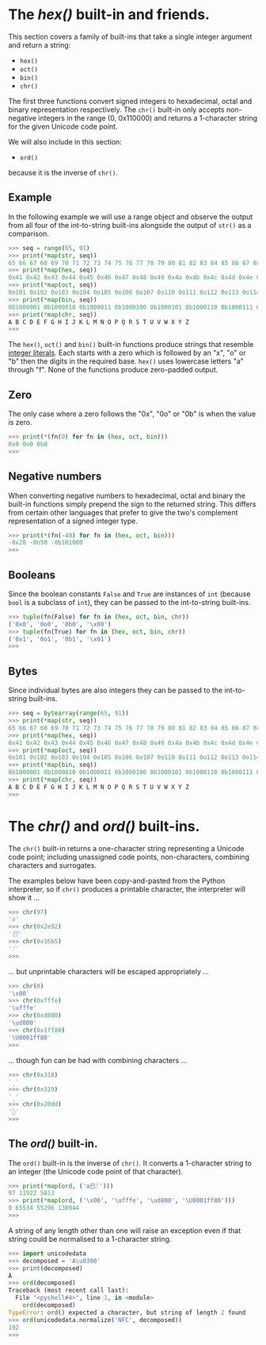 # The *hex()* built-in and friends.

This section covers a family of built-ins that take a single integer argument
and return a string:
- `hex()`
- `oct()`
- `bin()`
- `chr()`

The first three functions convert signed integers to hexadecimal, octal and binary representation respectively.
The `chr()` built-in only accepts non-negative integers in the range (0, 0x110000) and returns a 1-character string for the given Unicode code point.

We will also include in this section:
- `ord()`

because it is the inverse of `chr()`.


## Example

In the following example we will use a range object and observe the output
from all four of the int-to-string built-ins alongside the output of `str()`
as a comparison.

```python
>>> seq = range(65, 91)
>>> print(*map(str, seq))
65 66 67 68 69 70 71 72 73 74 75 76 77 78 79 80 81 82 83 84 85 86 87 88 89 90
>>> print(*map(hex, seq))
0x41 0x42 0x43 0x44 0x45 0x46 0x47 0x48 0x49 0x4a 0x4b 0x4c 0x4d 0x4e 0x4f 0x50 0x51 0x52 0x53 0x54 0x55 0x56 0x57 0x58 0x59 0x5a
>>> print(*map(oct, seq))
0o101 0o102 0o103 0o104 0o105 0o106 0o107 0o110 0o111 0o112 0o113 0o114 0o115 0o116 0o117 0o120 0o121 0o122 0o123 0o124 0o125 0o126 0o127 0o130 0o131 0o132
>>> print(*map(bin, seq))
0b1000001 0b1000010 0b1000011 0b1000100 0b1000101 0b1000110 0b1000111 0b1001000 0b1001001 0b1001010 0b1001011 0b1001100 0b1001101 0b1001110 0b1001111 0b1010000 0b1010001 0b1010010 0b1010011 0b1010100 0b1010101 0b1010110 0b1010111 0b1011000 0b1011001 0b1011010
>>> print(*map(chr, seq))
A B C D E F G H I J K L M N O P Q R S T U V W X Y Z
>>>
```

The `hex()`, `oct()` and `bin()` built-in functions produce strings that
resemble
[integer literals](https://docs.python.org/3.8/reference/lexical_analysis.html#integer-literals).
Each starts with a zero which is followed by an "x", "o" or "b" then the digits
in the required base. `hex()` uses lowercase letters "a" through "f".
None of the functions produce zero-padded output.


## Zero

The only case where a zero follows the "0x", "0o" or "0b" is when the value is zero.

```python
>>> print(*(fn(0) for fn in (hex, oct, bin)))
0x0 0o0 0b0
>>>
```


## Negative numbers

When converting negative numbers to hexadecimal, octal and binary
the built-in functions simply prepend the sign to the returned string.
This differs from certain other languages that prefer to give the two's
complement representation of a signed integer type.

```python
>>> print(*(fn(-40) for fn in (hex, oct, bin)))
-0x28 -0o50 -0b101000
>>>
```


## Booleans

Since the boolean constants `False` and `True` are instances of `int`
(because `bool` is a subclass of `int`), they can be passed to the
int-to-string built-ins.

```python
>>> tuple(fn(False) for fn in (hex, oct, bin, chr))
('0x0', '0o0', '0b0', '\x00')
>>> tuple(fn(True) for fn in (hex, oct, bin, chr))
('0x1', '0o1', '0b1', '\x01')
>>>
```


## Bytes

Since individual bytes are also integers they can be passed to the int-to-string built-ins.

```python
>>> seq = bytearray(range(65, 91))
>>> print(*map(str, seq))
65 66 67 68 69 70 71 72 73 74 75 76 77 78 79 80 81 82 83 84 85 86 87 88 89 90
>>> print(*map(hex, seq))
0x41 0x42 0x43 0x44 0x45 0x46 0x47 0x48 0x49 0x4a 0x4b 0x4c 0x4d 0x4e 0x4f 0x50 0x51 0x52 0x53 0x54 0x55 0x56 0x57 0x58 0x59 0x5a
>>> print(*map(oct, seq))
0o101 0o102 0o103 0o104 0o105 0o106 0o107 0o110 0o111 0o112 0o113 0o114 0o115 0o116 0o117 0o120 0o121 0o122 0o123 0o124 0o125 0o126 0o127 0o130 0o131 0o132
>>> print(*map(bin, seq))
0b1000001 0b1000010 0b1000011 0b1000100 0b1000101 0b1000110 0b1000111 0b1001000 0b1001001 0b1001010 0b1001011 0b1001100 0b1001101 0b1001110 0b1001111 0b1010000 0b1010001 0b1010010 0b1010011 0b1010100 0b1010101 0b1010110 0b1010111 0b1011000 0b1011001 0b1011010
>>> print(*map(chr, seq))
A B C D E F G H I J K L M N O P Q R S T U V W X Y Z
>>>
```


# The *chr()* and *ord()* built-ins.

The `chr()` built-in returns a one-character string representing a Unicode
code point; including unassigned code points, non-characters, combining characters and surrogates.

The examples below have been copy-and-pasted from the Python interpreter,
so if `chr()` produces a printable character, the interpreter will show it ...

```python
>>> chr(97)
'a'
>>> chr(0x2e92)
'⺒'
>>> chr(0x16b5)
'ᚵ'
>>>
```

... but unprintable characters will be escaped appropriately ...

```python
>>> chr(0)
'\x00'
>>> chr(0xfffe)
'\ufffe'
>>> chr(0xd800)
'\ud800'
>>> chr(0x1ff80)
'\U0001ff80'
>>>
```

... though fun can be had with combining characters ...

```python
>>> chr(0x318)
'̘'
>>> chr(0x319)
'̙'
>>> chr(0x20dd)
'⃝'
>>>
```


## The *ord()* built-in.

The `ord()` built-in is the inverse of `chr()`.
It converts a 1-character string to an integer (the Unicode code point of that character).

```python
>>> print(*map(ord, ('a⺒ᚵ')))
97 11922 5813
>>> print(*map(ord, ('\x00', '\ufffe', '\ud800', '\U0001ff80')))
0 65534 55296 130944
>>>
```

A string of any length other than one will raise an exception
even if that string could be normalised to a 1-character string.

```python
>>> import unicodedata
>>> decomposed = 'A\u0300'
>>> print(decomposed)
À
>>> ord(decomposed)
Traceback (most recent call last):
  File "<pyshell#4>", line 1, in <module>
    ord(decomposed)
TypeError: ord() expected a character, but string of length 2 found
>>> ord(unicodedata.normalize('NFC', decomposed))
192
>>>
```
